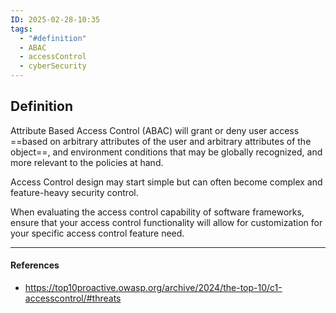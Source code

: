 ```yaml
---
ID: 2025-02-28-10:35
tags:
  - "#definition"
  - ABAC
  - accessControl
  - cyberSecurity
---
```

## Definition

Attribute Based Access Control (ABAC) will grant or deny user access ==based on arbitrary attributes of the user and arbitrary attributes of the object==, and environment conditions that may be globally recognized, and more relevant to the policies at hand.

Access Control design may start simple but can often become complex and feature-heavy security control.

When evaluating the access control capability of software frameworks, ensure that your access control functionality will allow for customization for your specific access control feature need.

---
#### References
- https://top10proactive.owasp.org/archive/2024/the-top-10/c1-accesscontrol/#threats